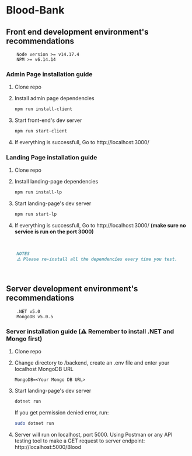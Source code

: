# Blood-Bank

## Front end development environment's recommendations

```
    Node version >= v14.17.4
    NPM >= v6.14.14
```

### Admin Page installation guide

1. Clone repo
1. Install admin page dependencies

    ```bash
    npm run install-client
    ```

1. Start front-end's dev server

    ```bash
    npm run start-client
    ```

1. If everything is successfull, Go to http://localhost:3000/

### Landing Page installation guide

1. Clone repo
1. Install landing-page dependencies

    ```bash
    npm run install-lp
    ```

1. Start landing-page's dev server

    ```bash
    npm run start-lp
    ```

1. If everything is successfull, Go to http://localhost:3000/ **(make sure no service is run on the port 3000)**

&nbsp;

```markdown
    NOTES
    ⚠️ Please re-install all the dependencies every time you test.
```

&nbsp;
&nbsp;

## Server development environment's recommendations

```
    .NET v5.0
    MongoDB v5.0.5
```

### Server installation guide (⚠️ Remember to install .NET and Mongo first)

1. Clone repo

1. Change directory to /backend, create an .env file and enter your localhost MongoDB URL

    ```text
    MongoDB=<Your Mongo DB URL>
    ```

1. Start landing-page's dev server

    ```bash
    dotnet run
    ```

    If you get permission denied error, run:

    ```bash
    sudo dotnet run
    ```

1. Server will run on localhost, port 5000. Using Postman or any API testing tool to make a GET request to server endpoint: http://localhost:5000/Blood

